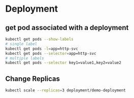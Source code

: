 # Deployment

## get pod associated with a deployment
```sh
kubectl get pods --show-labels
# single label
kubectl get pods -l=app=http-svc
kubectl get pods --selector=app=http-svc
# multiple labels
kubectl get pods --selector key1=value1,key2=value2
```

## Change Replicas
```sh
kubectl scale --replicas=3 deployment/demo-deployment
```
